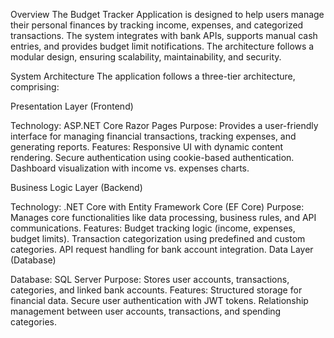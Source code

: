 Overview
The Budget Tracker Application is designed to help users manage their personal finances by tracking income, expenses, and categorized transactions. The system integrates with bank APIs, supports manual cash entries, and provides budget limit notifications. The architecture follows a modular design, ensuring scalability, maintainability, and security.

System Architecture
The application follows a three-tier architecture, comprising:

Presentation Layer (Frontend)

Technology: ASP.NET Core Razor Pages
Purpose: Provides a user-friendly interface for managing financial transactions, tracking expenses, and generating reports.
Features:
Responsive UI with dynamic content rendering.
Secure authentication using cookie-based authentication.
Dashboard visualization with income vs. expenses charts.


Business Logic Layer (Backend)

Technology: .NET Core with Entity Framework Core (EF Core)
Purpose: Manages core functionalities like data processing, business rules, and API communications.
Features:
Budget tracking logic (income, expenses, budget limits).
Transaction categorization using predefined and custom categories.
API request handling for bank account integration.
Data Layer (Database)

Database: SQL Server
Purpose: Stores user accounts, transactions, categories, and linked bank accounts.
Features:
Structured storage for financial data.
Secure user authentication with JWT tokens.
Relationship management between user accounts, transactions, and spending categories.

